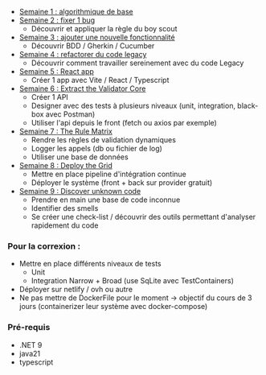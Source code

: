 - [Semaine 1 : algorithmique de base](01.Algo.md)
- [Semaine 2 : fixer 1 bug](https://github.com/advent-of-craft/2024/blob/main/docs/day10/challenge.md)
	- Découvrir et appliquer la règle du boy scout
- [Semaine 3 : ajouter une nouvelle fonctionnalité](https://github.com/advent-of-craft/2024/blob/main/docs/day18/challenge.md)
	- Découvrir BDD / Gherkin / Cucumber
- [Semaine 4 : refactorer du code legacy](https://github.com/advent-of-craft/2023/blob/main/docs/exercise/day23/challenge.md)
	- Découvrir comment travailler sereinement avec du code Legacy
- [Semaine 5 : React app](x1.md)
	- Créer 1 app avec Vite / React / Typescript
- [Semaine 6 : Extract the Validator Core](x2.md)
	- Créer 1 API
	- Designer avec des tests à plusieurs niveaux (unit, integration, black-box avec Postman)
	- Utiliser l'api depuis le front (fetch ou axios par exemple)
- [Semaine 7 : The Rule Matrix](x3.md)
	- Rendre les règles de validation dynamiques
	- Logger les appels (db ou fichier de log)
	- Utiliser une base de données
- [Semaine 8 : Deploy the Grid](x4.md)
	- Mettre en place pipeline d'intégration continue
	- Déployer le système (front + back sur provider gratuit)
- [Semaine 9 : Discover unknown code](https://github.com/ythirion/jurassic-code)
	- Prendre en main une base de code inconnue
	- Identifier des smells
	- Se créer une check-list / découvrir des outils permettant d'analyser rapidement du code

### Pour la correxion :
- Mettre en place différents niveaux de tests
	- Unit
	- Integration Narrow + Broad (use SqLite avec TestContainers)
- Déployer sur netlify / ovh ou autre
- Ne pas mettre de DockerFile pour le moment -> objectif du cours de 3 jours (containerizer leur système avec docker-compose)


### Pré-requis
- .NET 9
- java21
- typescript
